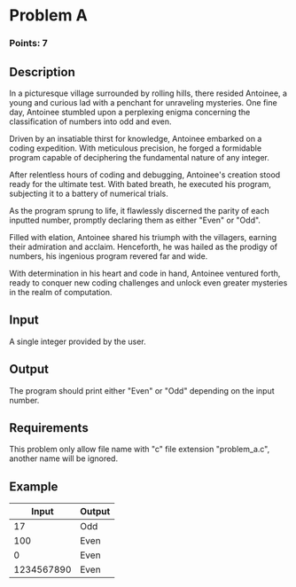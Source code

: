 # Problem A
### Points: 7

## Description

In a picturesque village surrounded by rolling hills, there resided Antoinee, a young and curious lad with a penchant for unraveling mysteries. One fine day, Antoinee stumbled upon a perplexing enigma concerning the classification of numbers into odd and even.

Driven by an insatiable thirst for knowledge, Antoinee embarked on a coding expedition. With meticulous precision, he forged a formidable program capable of deciphering the fundamental nature of any integer.

After relentless hours of coding and debugging, Antoinee's creation stood ready for the ultimate test. With bated breath, he executed his program, subjecting it to a battery of numerical trials.

As the program sprung to life, it flawlessly discerned the parity of each inputted number, promptly declaring them as either "Even" or "Odd".

Filled with elation, Antoinee shared his triumph with the villagers, earning their admiration and acclaim. Henceforth, he was hailed as the prodigy of numbers, his ingenious program revered far and wide.

With determination in his heart and code in hand, Antoinee ventured forth, ready to conquer new coding challenges and unlock even greater mysteries in the realm of computation.

## Input
A single integer provided by the user.
## Output
The program should print either "Even" or "Odd" depending on the input number.
## Requirements
This problem only allow file name with "c" file extension "problem_a.c", another name will be ignored.

## Example
| Input | Output |
| ----- | ------ |
|17|Odd|
|100|Even|
|0|Even|
|1234567890|Even|
